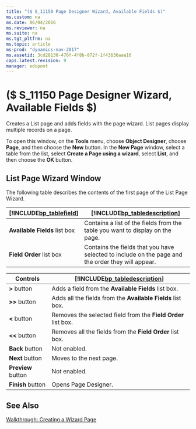 ```yaml
---
title: "($ S_11150 Page Designer Wizard, Available Fields $)"
ms.custom: na
ms.date: 06/04/2016
ms.reviewer: na
ms.suite: na
ms.tgt_pltfrm: na
ms.topic: article
ms-prod: "dynamics-nav-2017"
ms.assetid: 3cd28130-476f-4f8b-872f-1f43636aae16
caps.latest.revision: 9
manager: edupont
---
```

# ($ S_11150 Page Designer Wizard, Available Fields $)
Creates a List page and adds fields with the page wizard. List pages display multiple records on a page.  

 To open this window, on the **Tools** menu, choose **Object Designer**, choose **Page**, and then choose the **New** button. In the  **New Page** window, select a table from the list, select **Create a Page using a wizard**, select **List**, and then choose the **OK** button.  

## List Page Wizard Window  
 The following table describes the contents of the first page of the List Page Wizard.  

|[!INCLUDE[bp_tablefield](../includes/bp_tablefield_md.md)]|[!INCLUDE[bp_tabledescription](../includes/bp_tabledescription_md.md)]|  
|---------------------------------|---------------------------------------|  
|**Available Fields** list box|Contains a list of the fields from the table you want to display on the page.|  
|**Field Order** list box|Contains the fields that you have selected to include on the page and the order they will appear.|  

|Controls|[!INCLUDE[bp_tabledescription](../includes/bp_tabledescription_md.md)]|  
|--------------|---------------------------------------|  
|**>** button|Adds a field from the **Available Fields** list box.|  
|**>>** button|Adds all the fields from the **Available Fields** list box.|  
|**\<** button|Removes the selected field from the **Field Order** list box.|  
|**\<\<** button|Removes all the fields from the **Field Order** list box.|  
|**Back** button|Not enabled.|  
|**Next** button|Moves to the next page.|  
|**Preview** button|Not enabled.|  
|**Finish** button|Opens Page Designer.|  

## See Also  
 [Walkthrough: Creating a Wizard Page](../Walkthrough:%20Creating%20a%20Wizard%20Page.md)
